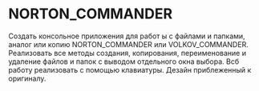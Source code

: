 # NORTON_COMMANDER
Создать консольное приложения для работ ы с файлами и папками, аналог или копию NORTON_COMMANDER или VOLKOV_COMMANDER.
Реализовать все методы создания, копирования, переименование и удаление файлов и папок с выводом отдельного окна выбора.
Всб работу реализовать с помощью клавиатуры. Дезайн приблеженный к оригиналу.
